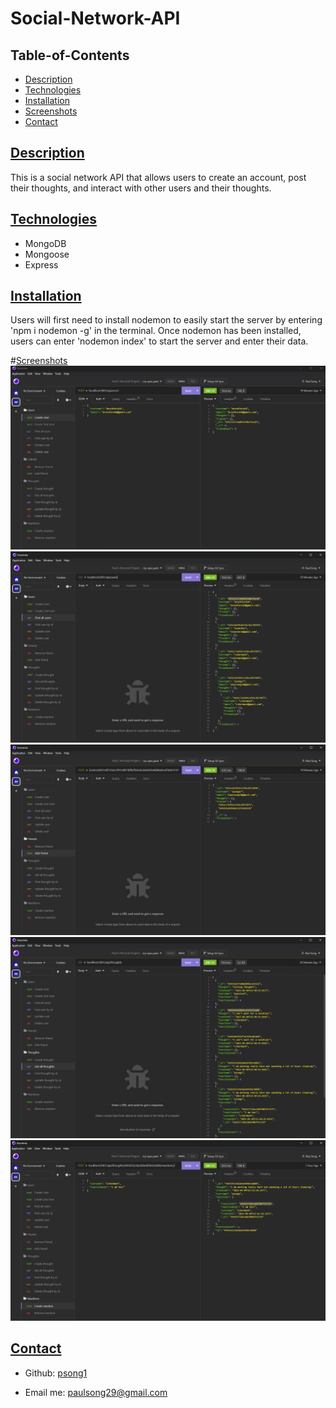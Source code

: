 # Social-Network-API

## Table-of-Contents

- [Description](#description)
- [Technologies](#technologies)
- [Installation](#installation)
- [Screenshots](#screenshot)
- [Contact](#contact)

## [Description](#table-of-contents)

This is a social network API that allows users to create an account, post their thoughts, and interact with other users and their thoughts.

## [Technologies](#table-of-contents)

- MongoDB
- Mongoose
- Express

## [Installation](#table-of-contents)

Users will first need to install nodemon to easily start the server by entering 'npm i nodemon -g' in the terminal.
Once nodemon has been installed, users can enter 'nodemon index' to start the server and enter their data.

#[Screenshots](#table-of-contents)
![img1](./assets/imgs/Screenshot%202023-05-04%20195818.png)
![img2](./assets/imgs/Screenshot%202023-05-04%20195848.png)
![img3](./assets/imgs/Screenshot%202023-05-04%20195948.png)
![img4](./assets/imgs/Screenshot%202023-05-04%20200014.png)
![img5](./assets/imgs/Screenshot%202023-05-04%20200030.png)

## [Contact](#table-of-contents)

- Github: [psong1](https://github.com/psong1)

- Email me: paulsong29@gmail.com
